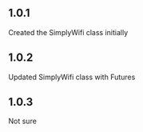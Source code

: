 ## 1.0.1
Created the SimplyWifi class initially

## 1.0.2
Updated SimplyWifi class with Futures

## 1.0.3
Not sure
